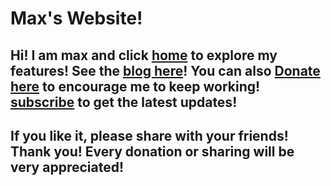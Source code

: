 # Max's Website!
## **Hi! I am max and click [home](https://qqiumax.github.io/home/) to explore my features! See the [blog here](https://qqiumax.github.io/blog/)! You can also [Donate here](https://qqiumax.github.io/donate/) to encourage me to keep working! [subscribe](https://qqiumax.github.io/subscribe/) to get the latest updates!**
## **If you like it, please share with your friends! Thank you! Every donation or sharing will be very appreciated!** 

